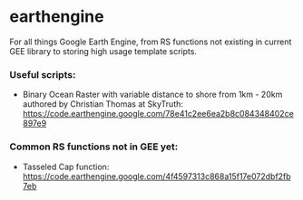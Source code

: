 # earthengine
For all things Google Earth Engine, from RS functions not existing in current GEE library to storing high usage template scripts.

### Useful scripts:
* Binary Ocean Raster with variable distance to shore from 1km - 20km authored by Christian Thomas at SkyTruth: https://code.earthengine.google.com/78e41c2ee6ea2b8c084348402ce897e9

### Common RS functions not in GEE yet:
* Tasseled Cap function: https://code.earthengine.google.com/4f4597313c868a15f17e072dbf2fb7eb
